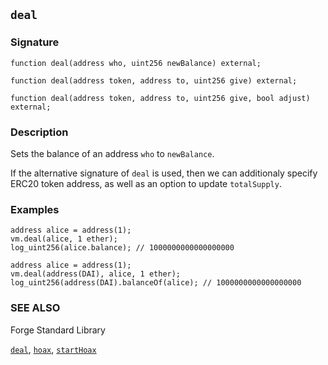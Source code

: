 ## `deal`

### Signature

```solidity
function deal(address who, uint256 newBalance) external;
```

```solidity
function deal(address token, address to, uint256 give) external;
```

```solidity
function deal(address token, address to, uint256 give, bool adjust) external;
```

### Description

Sets the balance of an address `who` to `newBalance`.

If the alternative signature of `deal` is used, then we can additionaly specify ERC20 token address, as well as an option to update `totalSupply`.

### Examples

```solidity
address alice = address(1);
vm.deal(alice, 1 ether);
log_uint256(alice.balance); // 1000000000000000000
```

```solidity
address alice = address(1);
vm.deal(address(DAI), alice, 1 ether);
log_uint256(address(DAI).balanceOf(alice); // 1000000000000000000
```

### SEE ALSO

Forge Standard Library

[`deal`](../reference/forge-std/deal.md), [`hoax`](../reference/forge-std/hoax.md), [`startHoax`](../reference/forge-std/startHoax.md)
